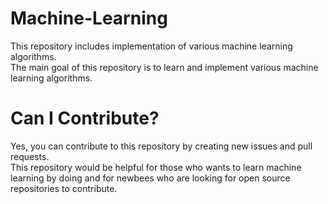 # Machine-Learning
This repository includes implementation of various machine learning algorithms. <br/>
The main goal of this repository is to learn and implement various machine learning algorithms. 

# Can I Contribute?
Yes, you can contribute to this repository by creating new issues and pull requests. <br/>
This repository would be helpful for those who wants to learn machine learning by doing and 
for newbees who are looking for open source repositories to contribute. 
